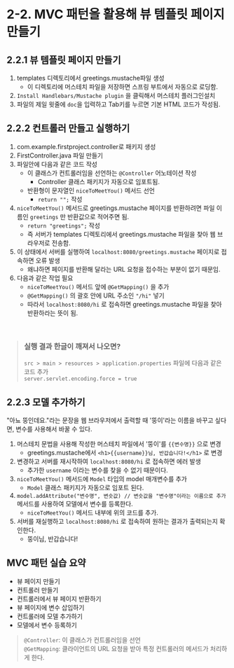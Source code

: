 # 2-2. MVC 패턴을 활용해 뷰 템플릿 페이지 만들기

## 2.2.1 뷰 템플릿 페이지 만들기

1. templates 디렉토리에서 greetings.mustache파일 생성
    - 이 디렉토리에 머스테치 파일을 저장하면 스프링 부트에서 자동으로 로딩함.
2. ```Install Handlebars/Mustache plugin``` 을 클릭해서 머스테치 플러그인설치
3.   파일의 제일 윗줄에 ```doc```을 입력하고 Tab키를 누르면 기본 HTML 코드가 작성됨.

## 2.2.2 컨트롤러 만들고 실행하기

1. com.example.firstproject.controller로 패키지 생성
2. FirstController.java 파일 만들기
3. 파일안에 다음과 같은 코드 작성
    - 이 클래스가 컨트롤러임을 선언하는 ```@Controller``` 어노테이션 작성
        - Controller 클래스 패키지가 자동으로 임포트됨.
    - 반환형이 문자열인 ```niceToMeetYou()``` 메서드 선언
        - ```return "";``` 작성
4. ```niceToMeetYou()``` 메서드로 greetings.mustache 페이지를 반환하려면 파일 이름인 ```greetings``` 만 반환값으로 적어주면 됨.
    - ```return "greetings";``` 작성
    - 즉 서버가 templates 디렉토리에서 greetings.mustache 파일을 찾아 웹 브라우저로 전송함.
5. 이 상태에서 서버를 실행하여 ```localhost:8080/greetings.mustache``` 페이지로 접속하면 오류 발생
    - 왜냐하면 페이지를 반환해 달라는 URL 요청을 접수하는 부분이 없기 때문임.
6. 다음과 같은 작업 필요
    - ```niceToMeetYou()``` 메서드 앞에 ```@GetMapping()``` 을 추가
    - ```@GetMapping()``` 의 괄호 안에 URL 주소인 ```"/hi"``` 넣기
    - 따라서 ```localhost:8080/hi``` 로 접속하면 greetings.mustache 파일을 찾아 반환하라는 뜻이 됨.

<br>

> ### 실행 결과 한글이 깨져서 나오면? <br>
> ```src > main > resources > application.properties``` 파일에 다음과 같은 코드 추가 <br>
> ```server.servlet.encoding.force = true```

## 2.2.3 모델 추가하기

"아뇨 뚱인데요."라는 문장을 웹 브라우저에서 출력할 때 '뚱이'라는 이름을 바꾸고 싶다면, 변수를 사용해서 바꿀 수 있다. <br>

1. 머스테치 문법을 사용해 작성한 머스테치 파일에서 '뚱이'를 ```{{변수명}}``` 으로 변경
    - greetings.mustache에서 ```<h1>{{username}}님, 반갑습니다!</h1>``` 로 변경
2. 변경하고 서버를 재시작하여 ```localhost:8080/hi``` 로 접속하면 에러 발생
    - 추가한 ```username``` 이라는 변수를 찾을 수 없기 때문이다.
3. ```niceToMeetYou()``` 메서드에 ```Model``` 타입의 model 매개변수를 추가
    - ```Model``` 클래스 패키지가 자동으로 임포트 된다.
4. ```model.addAttribute("변수명", 변숫값) // 변숫값을 "변수명"이라는 이름으로 추가``` 메서드를 사용하여 모델에서 변수를 등록한다.
    - ```niceToMeetYou()``` 메서드 내부에 위의 코드를 추가.
5.  서버를 재실행하고 ```localhost:8080/hi``` 로 접속하여 원하는 결과가 출력되는지 확인한다.
    - 뚱이님, 반갑습니다!

## MVC 패턴 실습 요약
- 뷰 페이지 만들기
- 컨트롤러 만들기
- 컨트롤러에서 뷰 페이지 반환하기
- 뷰 페이지에 변수 삽입하기
- 컨트롤러에 모델 추가하기
- 모델에서 변수 등록하기

> ```@Controller```: 이 클래스가 컨트롤러임을 선언<br>
> ```@GetMapping```: 클라이언트의 URL 요청을 받아 특정 컨트롤러의 메서드가 처리하게 한다.